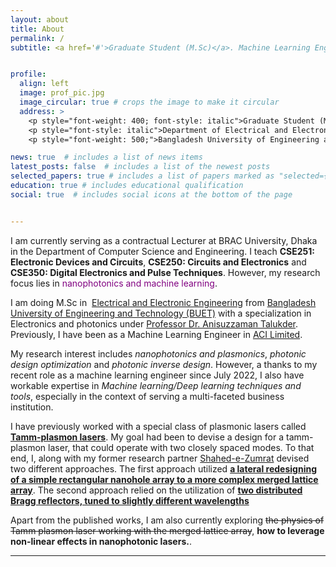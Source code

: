 ```yaml
---
layout: about
title: About
permalink: /
subtitle: <a href='#'>Graduate Student (M.Sc)</a>. Machine Learning Engineer 


profile:
  align: left
  image: prof_pic.jpg
  image_circular: true # crops the image to make it circular
  address: >
    <p style="font-weight: 400; font-style: italic">Graduate Student (M.Sc) - Electronics and Photonics</p>
    <p style="font-style: italic">Department of Electrical and Electronic Engineering</p>
    <p style="font-weight: 500;">Bangladesh University of Engineering and Technology</p>

news: true  # includes a list of news items
latest_posts: false  # includes a list of the newest posts
selected_papers: true # includes a list of papers marked as "selected={true}"
education: true # includes educational qualification
social: true  # includes social icons at the bottom of the page


---
```


I am currently serving as a contractual Lecturer at BRAC University, Dhaka in the Department of Computer Science and Engineering. I teach **CSE251: Electronic Devices and Circuits**, **CSE250: Circuits and Electronics** and **CSE350: Digital Electronics and Pulse Techniques**. However, my research focus lies in <span style="color:purple;">nanophotonics and machine learning</span>.  

<!-- I am currently looking for graduate positions in labs focusing on **<span style="font-size: 16px;">nanophotonics, active plasmonics and non-linear optics</span>**. For my Master's thesis, I am working on enhancing non-linear optical phenomena with active plasmonics.   -->

I am doing M.Sc in  [Electrical and Electronic Engineering][EEE-BUET] from [Bangladesh University of Engineering and Technology (BUET)][buet] with a specialization in Electronics and photonics under [Professor Dr. Anisuzzaman Talukder][Anis]. Previously, I have been  as a Machine Learning Engineer in  [ACI Limited][ACI].
 
 My research interest includes _nanophotonics and plasmonics_, _photonic design optimization_ and _photonic inverse design_. However, a thanks to my recent role as a machine learning engineer since July 2022, I also have workable expertise in _Machine learning/Deep learning techniques and tools_, especially in the context of serving a multi-faceted business institution. 

<!-- This interest has driven me to explore the field of ML/DL-assisted electromagnetic simulation and modelling.   -->
<!-- My greater goal is to work with enabled photonic computation and photonic devices. To be at the forefront of photonic integrated circuits research, building machine learning optimized devices. -->

I have previously worked with a special class of plasmonic lasers called **[Tamm-plasmon lasers][tamm-laser]**. My goal had been to devise a design for a tamm-plasmon laser, that could operate with two closely spaced modes. To that end, I, along with my former research partner [Shahed-e-Zumrat][zumrat] devised two different approaches. The first approach utilized **[a lateral redesigning of a simple rectangular nanohole array to a more complex merged lattice array][merged-lattice]**. The second approach relied on the utilization of **[two distributed Bragg reflectors, tuned to slightly different wavelengths][dual-dbr-laser]**


Apart from the published works, I am also currently exploring ~~the physics of Tamm plasmon laser working with the merged lattice array~~, **how to leverage non-linear effects in nanophotonic lasers.**. 

---
[Anis]:http://anis.buet.ac.bd/index.html 
[ACI]:https://www.aci-bd.com/mis_department.php
[EEE-BUET]:https://eee.buet.ac.bd/
[buet]:https://www.buet.ac.bd/

[tamm-laser]:https://iopscience.iop.org/article/10.1088/2399-6528/aab7e4/meta
[zumrat]:https://www.researchgate.net/profile/Shahed-E-Zumrat
[merged-lattice]:https://pubs.rsc.org/en/content/articlelanding/2022/NA/D1NA00402F
[dual-dbr-laser]:https://opg.optica.org/oe/fulltext.cfm?uri=oe-30-14-25234&id=477422
[ug-thesis]:https://drive.google.com/file/d/14G0N8WlRBaGbqvl5rINicUUSEyCiv9ub/view


<!-- Put your address / P.O. box / other info right below your picture. You can also disable any of these elements by editing `profile` property of the YAML header of your `_pages/about.md`. Edit `_bibliography/papers.bib` and Jekyll will render your [publications page](/al-folio/publications/) automatically.

Link to your social media connections, too. This theme is set up to use [Font Awesome icons](http://fortawesome.github.io/Font-Awesome/) and [Academicons](https://jpswalsh.github.io/academicons/), like the ones below. Add your Facebook, Twitter, LinkedIn, Google Scholar, or just disable all of them. -->
